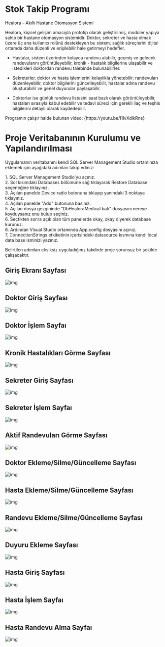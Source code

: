 # Stok Takip Programı

Healora – Akıllı Hastane Otomasyon Sistemi

Healora, kişisel gelişim amacıyla prototip olarak geliştirilmiş, modüler yapıya sahip bir hastane otomasyon sistemidir. Doktor, sekreter ve hasta olmak üzere üç ana kullanıcı rolünü destekleyen bu sistem, sağlık süreçlerini dijital ortamda daha düzenli ve erişilebilir hale getirmeyi hedefler.

- Hastalar, sistem üzerinden kolayca randevu alabilir, geçmiş ve gelecek randevularını görüntüleyebilir, kronik - hastalık bilgilerine ulaşabilir ve istedikleri doktordan randevu talebinde bulunabilirler.

- Sekreterler, doktor ve hasta işlemlerini kolaylıkla yönetebilir; randevuları düzenleyebilir, doktor bilgilerini güncelleyebilir, hastalar adına randevu oluşturabilir ve genel duyurular paylaşabilir.

- Doktorlar ise günlük randevu listesini saat bazlı olarak görüntüleyebilir, hastaları sırasıyla kabul edebilir ve tedavi süreci için gerekli ilaç ve teşhis bilgilerini detaylı olarak kaydedebilir.

<p>Programın çalışır halde bulunan video: {https://youtu.be/I1IvXdikRns}
 
# Proje Veritabanının Kurulumu ve Yapılandırılması
<p>Uygulamanın veritabanını kendi SQL Server Management Studio ortamınıza eklemek için aşağıdaki adımları takip ediniz:</p>
1. SQL Server Management Studio'yu açınız. <br>
2. Sol kısımdaki Databases bölümüne sağ tıklayarak Restore Database seçeneğine tıklayınız.<br>
3. Açılan panelde Device radio butonuna tıklayıp yanındaki 3 noktaya tıklayınız.<br>
4. Açılan panelde "Add" butonuna basınız.<br>
5. Açılan dosya gezgininde "DbHealoraMedical.bak" dosyasını nereye koyduysanız onu bulup seçiniz.<br>
6. Seçtikten sonra açık olan tüm panelerde okay, okay diyerek database kurunuz. <br>
6. Ardından Visual Studio ortamında App.config dosyasını açınız. <br>
7. ConnectionStrings etkiketinin içerisindeki datasource kısmına kendi local data base isminizi yazınız. <br>

Belirtilen adımları eksiksiz uyguladığınız takdirde proje sorunsuz bir şekilde çalışacaktır.

## Giriş Ekranı Sayfası

![img](Screenshots/direction.png)

## Doktor Giriş Sayfası

![img](Screenshots/dr1.png)

## Doktor İşlem Sayfaı

![img](Screenshots/dr2.png)

## Kronik Hastalıkları Görme Sayfası

![img](Screenshots/dr3.png)

## Sekreter Giriş Sayfası

![img](Screenshots/skt1.png)

## Sekreter İşlem Sayfaı

![img](Screenshots/skt2.png)

## Aktif Randevuları Görme Sayfası

![img](Screenshots/skt3.png)

## Doktor Ekleme/Silme/Güncelleme Sayfası

![img](Screenshots/skt4.png)

## Hasta Ekleme/Silme/Güncelleme Sayfası

![img](Screenshots/skt5.png)

## Randevu Ekleme/Silme/Güncelleme Sayfası

![img](Screenshots/skt6.png)

## Duyuru Ekleme Sayfası

![img](Screenshots/dy1.png)

## Hasta Giriş Sayfası

![img](Screenshots/pt1.png)

## Hasta İşlem Sayfaı

![img](Screenshots/pt2.png)

## Hasta Randevu Alma Sayfaı

![img](Screenshots/pt3.png)
